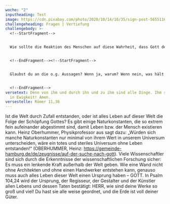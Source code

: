 ```yaml
---
woche: "2"
inputheading: Test
image: https://cdn.pixabay.com/photo/2020/10/14/18/35/sign-post-5655110_960_720.png
challengeheading: Fragen | Vertiefung
challengebody: >-
  <!--StartFragment-->


  Wie sollte die Reaktion des Menschen auf diese Wahrheit, dass Gott der Schöpfer allen Lebens ist, aussehen?


  <!--EndFragment--><!--StartFragment-->


  Glaubst du an die o.g. Aussagen? Wenn ja, warum? Wenn nein, was hält dich ab?


  <!--EndFragment-->
versetext: Denn von ihm und durch ihn und zu ihm sind alle Dinge. Ihm sei Ehre
  in Ewigkeit! Amen.
versestelle: Römer 11,36
---
```

<!--StartFragment-->

Ist die Welt durch Zufall entstanden, oder ist alles Leben auf dieser Welt die Folge der Schöpfung Gottes? Es gibt einige Naturkonstanten, die so extrem fein aufeinander abgestimmt sind, damit Leben bzw. der Mensch existieren kann. Heinz Oberhummer, Physikprofessor aus sagt dazu: „Würden sich manche Naturkonstanten nur minimal von ihrem Wert in unserem Universum unterscheiden, wäre ein totes und steriles Universum ohne Leben entstanden!“ (OBERHUMMER, Heinz: https://gemeinde-hamburg.de/de/zeugnisse/auf-der-suche-nach-gott). Viele Wissenschaftler sind sich durch die Erkenntnisse der wissenschaftlichen Forschung sicher: Es muss ein lenkende Kraft außerhalb der Welt geben. Wie eine Wand nicht ohne Architekten und ohne einen Handwerker entstehen kann, genauso muss auch alles Leben dieser Welt einen Ursprung haben – GOTT. In Psalm 104,24 wird der Ursprung, der Regisseur, der Gestalter und der Künstler allen Lebens und dessen Taten bestätigt: HERR, wie sind deine Werke so groß und viel! Du hast sie alle weise geordnet, und die Erde ist voll deiner Güter.

<!--EndFragment-->
